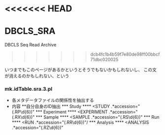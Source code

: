 <<<<<<< HEAD
=======
DBCLS_SRA
=========

DBCLS Seq Read Archive
>>>>>>> dcb4fc1b4b59f7e80de98ff00bbcf71dbc020025


いつまでもこのページがあるかというとそうでもないかもしれないし、
この文が消えるのかもしれない、という

### mk.idTable.sra.3.pl
* 各メタデータファイルの関係性を抽出する
* 内容
**自分自身のID抽出
*** Study
**** <STUDY .*accession="(.RP\d{6})"
*** Experiment
**** <EXPERIMENT .*accession="(.RX\d{6})"
*** Sample
**** <SAMPLE .*accession="(.RS\d{6})"
*** Run
**** <RUN .*accession="(.RR\d{6})"/
*** Analysis
**** <ANALYSIS .*accession="(.RZ\d{6})"
